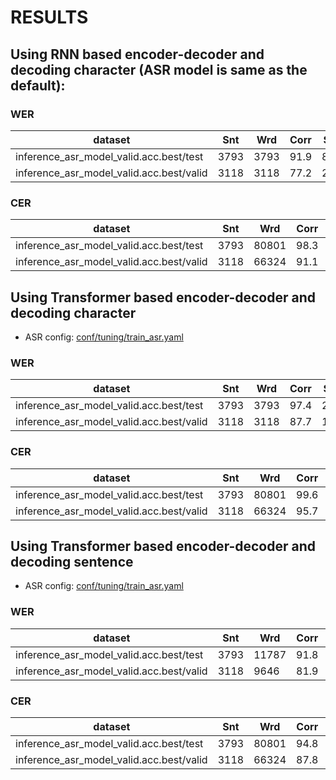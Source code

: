 <!-- Generated by ./scripts/utils/show_asr_result.sh -->
# RESULTS

## Using RNN based encoder-decoder and decoding character (ASR model is same as the default):

### WER

|dataset|Snt|Wrd|Corr|Sub|Del|Ins|Err|S.Err|
|---|---|---|---|---|---|---|---|---|
|inference_asr_model_valid.acc.best/test|3793|3793|91.9|8.1|0.0|0.0|8.1|8.1|
|inference_asr_model_valid.acc.best/valid|3118|3118|77.2|22.8|0.0|0.0|22.8|22.8|

### CER

|dataset|Snt|Wrd|Corr|Sub|Del|Ins|Err|S.Err|
|---|---|---|---|---|---|---|---|---|
|inference_asr_model_valid.acc.best/test|3793|80801|98.3|1.3|0.4|0.5|2.1|8.1|
|inference_asr_model_valid.acc.best/valid|3118|66324|91.1|6.2|2.7|1.6|10.5|22.8|


## Using Transformer based encoder-decoder and decoding character 

- ASR config: [conf/tuning/train_asr.yaml](conf/train_asr.yaml)

### WER

|dataset|Snt|Wrd|Corr|Sub|Del|Ins|Err|S.Err|
|---|---|---|---|---|---|---|---|---|
|inference_asr_model_valid.acc.best/test|3793|3793|97.4|2.6|0.0|0.0|2.6|2.6|
|inference_asr_model_valid.acc.best/valid|3118|3118|87.7|12.3|0.0|0.0|12.3|12.3|

### CER

|dataset|Snt|Wrd|Corr|Sub|Del|Ins|Err|S.Err|
|---|---|---|---|---|---|---|---|---|
|inference_asr_model_valid.acc.best/test|3793|80801|99.6|0.3|0.1|0.1|0.5|2.6|
|inference_asr_model_valid.acc.best/valid|3118|66324|95.7|2.6|1.7|0.5|4.8|12.3|

## Using Transformer based encoder-decoder and decoding sentence 
- ASR config: [conf/tuning/train_asr.yaml](conf/train_asr.yaml)

### WER

|dataset|Snt|Wrd|Corr|Sub|Del|Ins|Err|S.Err|
|---|---|---|---|---|---|---|---|---|
|inference_asr_model_valid.acc.best/test|3793|11787|91.8|7.9|0.2|0.4|8.5|17.2|
|inference_asr_model_valid.acc.best/valid|3118|9646|81.9|17.3|0.8|0.5|18.6|31.8|

### CER

|dataset|Snt|Wrd|Corr|Sub|Del|Ins|Err|S.Err|
|---|---|---|---|---|---|---|---|---|
|inference_asr_model_valid.acc.best/test|3793|80801|94.8|3.7|1.5|1.1|6.3|17.2|
|inference_asr_model_valid.acc.best/valid|3118|66324|87.8|8.4|3.7|1.9|14.1|31.8|

